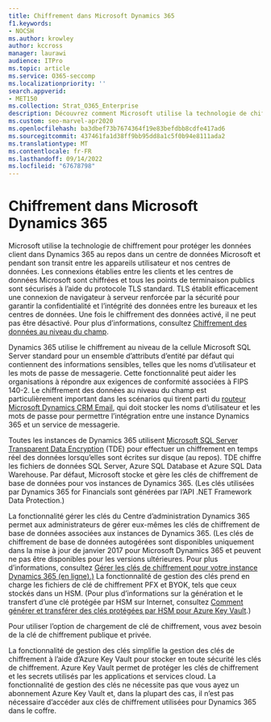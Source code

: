 ```yaml
---
title: Chiffrement dans Microsoft Dynamics 365
f1.keywords:
- NOCSH
ms.author: krowley
author: kccross
manager: laurawi
audience: ITPro
ms.topic: article
ms.service: O365-seccomp
ms.localizationpriority: ''
search.appverid:
- MET150
ms.collection: Strat_O365_Enterprise
description: Découvrez comment Microsoft utilise la technologie de chiffrement pour protéger les données client dans Microsoft Dynamics 365 au repos dans une base de données Microsoft et en transit.
ms.custom: seo-marvel-apr2020
ms.openlocfilehash: ba3dbef73b7674364f19e83befdbb8cdfe417ad6
ms.sourcegitcommit: 437461fa1d38ff9bb95dd8a1c5f0b94e8111ada2
ms.translationtype: MT
ms.contentlocale: fr-FR
ms.lasthandoff: 09/14/2022
ms.locfileid: "67678798"
---
```

# <a name="encryption-in-microsoft-dynamics-365"></a>Chiffrement dans Microsoft Dynamics 365

Microsoft utilise la technologie de chiffrement pour protéger les données client dans Dynamics 365 au repos dans un centre de données Microsoft et pendant son transit entre les appareils utilisateur et nos centres de données. Les connexions établies entre les clients et les centres de données Microsoft sont chiffrées et tous les points de terminaison publics sont sécurisés à l’aide du protocole TLS standard. TLS établit efficacement une connexion de navigateur à serveur renforcée par la sécurité pour garantir la confidentialité et l’intégrité des données entre les bureaux et les centres de données. Une fois le chiffrement des données activé, il ne peut pas être désactivé. Pour plus d’informations, consultez [Chiffrement des données au niveau du champ](/previous-versions/dynamicscrm-2016/developers-guide/dn481562(v=crm.8)).

Dynamics 365 utilise le chiffrement au niveau de la cellule Microsoft SQL Server standard pour un ensemble d’attributs d’entité par défaut qui contiennent des informations sensibles, telles que les noms d’utilisateur et les mots de passe de messagerie. Cette fonctionnalité peut aider les organisations à répondre aux exigences de conformité associées à FIPS 140-2. Le chiffrement des données au niveau du champ est particulièrement important dans les scénarios qui tirent parti du [routeur Microsoft Dynamics CRM Email](/previous-versions/dynamicscrm-2016/administering-dynamics-365/hh699800(v=crm.8)), qui doit stocker les noms d’utilisateur et les mots de passe pour permettre l’intégration entre une instance Dynamics 365 et un service de messagerie.

Toutes les instances de Dynamics 365 utilisent [Microsoft SQL Server Transparent Data Encryption](/sql/relational-databases/security/encryption/transparent-data-encryption) (TDE) pour effectuer un chiffrement en temps réel des données lorsqu’elles sont écrites sur disque (au repos). TDE chiffre les fichiers de données SQL Server, Azure SQL Database et Azure SQL Data Warehouse. Par défaut, Microsoft stocke et gère les clés de chiffrement de base de données pour vos instances de Dynamics 365. (Les clés utilisées par Dynamics 365 for Financials sont générées par l’API .NET Framework Data Protection.)

La fonctionnalité gérer les clés du Centre d’administration Dynamics 365 permet aux administrateurs de gérer eux-mêmes les clés de chiffrement de base de données associées aux instances de Dynamics 365. (Les clés de chiffrement de base de données autogérées sont disponibles uniquement dans la mise à jour de janvier 2017 pour Microsoft Dynamics 365 et peuvent ne pas être disponibles pour les versions ultérieures. Pour plus d’informations, consultez [Gérer les clés de chiffrement pour votre instance Dynamics 365 (en ligne).)](/dynamics365/customer-engagement/admin/manage-encryption-keys-instance) La fonctionnalité de gestion des clés prend en charge les fichiers de clé de chiffrement PFX et BYOK, tels que ceux stockés dans un HSM. (Pour plus d’informations sur la génération et le transfert d’une clé protégée par HSM sur Internet, consultez [Comment générer et transférer des clés protégées par HSM pour Azure Key Vault](/azure/key-vault/key-vault-hsm-protected-keys).)

Pour utiliser l’option de chargement de clé de chiffrement, vous avez besoin de la clé de chiffrement publique et privée.

La fonctionnalité de gestion des clés simplifie la gestion des clés de chiffrement à l’aide d’Azure Key Vault pour stocker en toute sécurité les clés de chiffrement. Azure Key Vault permet de protéger les clés de chiffrement et les secrets utilisés par les applications et services cloud. La fonctionnalité de gestion des clés ne nécessite pas que vous ayez un abonnement Azure Key Vault et, dans la plupart des cas, il n’est pas nécessaire d’accéder aux clés de chiffrement utilisées pour Dynamics 365 dans le coffre.
